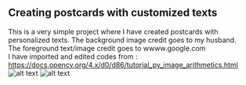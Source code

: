 ## Creating postcards with customized texts
 This is a very simple project where I have created postcards with personalized texts. 
The background image credit goes to my husband.   
The foreground text/image credit goes to wwww.google.com   
I have imported and edited codes from : https://docs.opencv.org/4.x/d0/d86/tutorial_py_image_arithmetics.html  
![alt text](https://github.com/[username]/[reponame]/blob/[branch]/image.jpg?raw=true)
![alt text](https://github.com/A-bisht/creating-postcards/edit/main/OCEAN.jpg)
